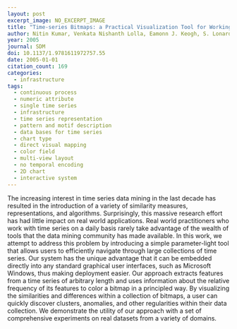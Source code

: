 ```yaml
---
layout: post
excerpt_image: NO_EXCERPT_IMAGE
title: "Time-series Bitmaps: a Practical Visualization Tool for Working with Large Time Series Databases"
author: Nitin Kumar, Venkata Nishanth Lolla, Eamonn J. Keogh, S. Lonardi & C. Ratanamahatana
year: 2005
journal: SDM
doi: 10.1137/1.9781611972757.55
date: 2005-01-01
citation_count: 169
categories:
  - infrastructure
tags:
  - continuous process
  - numeric attribute
  - single time series
  - infrastructure
  - time series representation
  - pattern and motif description
  - data bases for time series
  - chart type
  - direct visual mapping
  - color field
  - multi-view layout
  - no temporal encoding
  - 2D chart
  - interactive system
---
```

The increasing interest in time series data mining in the last decade has resulted in the introduction of a variety of similarity measures, representations, and algorithms. Surprisingly, this massive research effort has had little impact on real world applications. Real world practitioners who work with time series on a daily basis rarely take advantage of the wealth of tools that the data mining community has made available. In this work, we attempt to address this problem by introducing a simple parameter-light tool that allows users to efficiently navigate through large collections of time series. Our system has the unique advantage that it can be embedded directly into any standard graphical user interfaces, such as Microsoft Windows, thus making deployment easier. Our approach extracts features from a time series of arbitrary length and uses information about the relative frequency of its features to color a bitmap in a principled way. By visualizing the similarities and differences within a collection of bitmaps, a user can quickly discover clusters, anomalies, and other regularities within their data collection. We demonstrate the utility of our approach with a set of comprehensive experiments on real datasets from a variety of domains.
